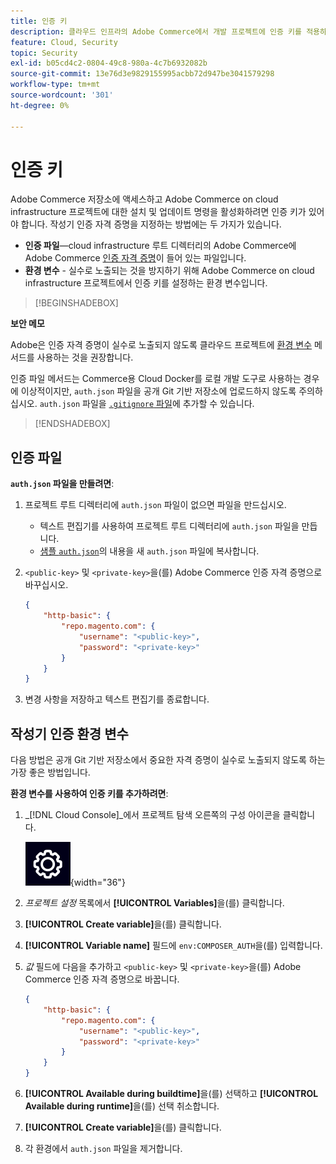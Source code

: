 ```yaml
---
title: 인증 키
description: 클라우드 인프라의 Adobe Commerce에서 개발 프로젝트에 인증 키를 적용하는 방법을 알아봅니다.
feature: Cloud, Security
topic: Security
exl-id: b05cd4c2-0804-49c8-980a-4c7b6932082b
source-git-commit: 13e76d3e9829155995acbb72d947be3041579298
workflow-type: tm+mt
source-wordcount: '301'
ht-degree: 0%

---
```


# 인증 키

Adobe Commerce 저장소에 액세스하고 Adobe Commerce on cloud infrastructure 프로젝트에 대한 설치 및 업데이트 명령을 활성화하려면 인증 키가 있어야 합니다. 작성기 인증 자격 증명을 지정하는 방법에는 두 가지가 있습니다.

- **인증 파일**—cloud infrastructure 루트 디렉터리의 Adobe Commerce에 Adobe Commerce [인증 자격 증명](https://experienceleague.adobe.com/docs/commerce-operations/installation-guide/prerequisites/authentication-keys.html)이 들어 있는 파일입니다.
- **환경 변수** - 실수로 노출되는 것을 방지하기 위해 Adobe Commerce on cloud infrastructure 프로젝트에서 인증 키를 설정하는 환경 변수입니다.

>[!BEGINSHADEBOX]

**보안 메모**

Adobe은 인증 자격 증명이 실수로 노출되지 않도록 클라우드 프로젝트에 [환경 변수](#composer-auth-environment-variable) 메서드를 사용하는 것을 권장합니다.

인증 파일 메서드는 Commerce용 Cloud Docker를 로컬 개발 도구로 사용하는 경우에 이상적이지만, `auth.json` 파일을 공개 Git 기반 저장소에 업로드하지 않도록 주의하십시오. `auth.json` 파일을 [`.gitignore` 파일](../project/file-structure.md#ignoring-files)에 추가할 수 있습니다.

>[!ENDSHADEBOX]

## 인증 파일

**`auth.json` 파일을 만들려면**:

1. 프로젝트 루트 디렉터리에 `auth.json` 파일이 없으면 파일을 만드십시오.

   - 텍스트 편집기를 사용하여 프로젝트 루트 디렉터리에 `auth.json` 파일을 만듭니다.
   - [샘플 `auth.json`](https://github.com/magento/magento2/blob/2.3/auth.json.sample)의 내용을 새 `auth.json` 파일에 복사합니다.

1. `<public-key>` 및 `<private-key>`을(를) Adobe Commerce 인증 자격 증명으로 바꾸십시오.

   ```json
   {
       "http-basic": {
           "repo.magento.com": {
               "username": "<public-key>",
               "password": "<private-key>"
           }
       }
   }
   ```

1. 변경 사항을 저장하고 텍스트 편집기를 종료합니다.

## 작성기 인증 환경 변수

다음 방법은 공개 Git 기반 저장소에서 중요한 자격 증명이 실수로 노출되지 않도록 하는 가장 좋은 방법입니다.

**환경 변수를 사용하여 인증 키를 추가하려면**:

1. _[!DNL Cloud Console]_에서 프로젝트 탐색 오른쪽의 구성 아이콘을 클릭합니다.

   ![프로젝트 구성](../../assets/icon-configure.png){width="36"}

1. _프로젝트 설정_ 목록에서 **[!UICONTROL Variables]**&#x200B;을(를) 클릭합니다.

1. **[!UICONTROL Create variable]**&#x200B;을(를) 클릭합니다.

1. **[!UICONTROL Variable name]** 필드에 `env:COMPOSER_AUTH`을(를) 입력합니다.

1. _값_ 필드에 다음을 추가하고 `<public-key>` 및 `<private-key>`을(를) Adobe Commerce 인증 자격 증명으로 바꿉니다.

   ```json
   {
       "http-basic": {
           "repo.magento.com": {
               "username": "<public-key>",
               "password": "<private-key>"
           }
       }
   }
   ```

1. **[!UICONTROL Available during buildtime]**&#x200B;을(를) 선택하고 **[!UICONTROL Available during runtime]**&#x200B;을(를) 선택 취소합니다.

1. **[!UICONTROL Create variable]**&#x200B;을(를) 클릭합니다.

1. 각 환경에서 `auth.json` 파일을 제거합니다.
